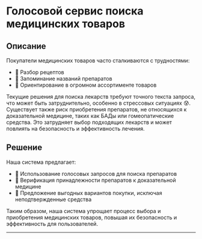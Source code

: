 # Голосовой сервис поиска медицинских товаров

## Описание

Покупатели медицинских товаров часто сталкиваются с трудностями:

- 📜 Разбор рецептов
- 💊 Запоминание названий препаратов
- 🛒 Ориентирование в огромном ассортименте товаров

Текущие решения для поиска лекарств требуют точного текста запроса, что может быть затруднительно, особенно в стрессовых ситуациях 😰. Существует также риск приобретения препаратов, не относящихся к доказательной медицине, таких как БАДы или гомеопатические средства. Это затрудняет выбор подходящих лекарств и может повлиять на безопасность и эффективность лечения.

## Решение

Наша система предлагает:

- 🎤 Использование голосовых запросов для поиска препаратов
- 🔬 Верификация принадлежности препаратов к доказательной медицине
- 💸 Предложение выгодных вариантов покупки, исключая неподтвержденные средства

Таким образом, наша система упрощает процесс выбора и приобретения медицинских товаров, повышая их безопасность и эффективность для пользователей.

---
